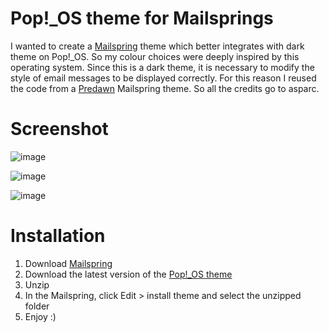 # Pop!_OS theme for Mailsprings

I wanted to create a [Mailspring](https://getmailspring.com/) theme which better integrates with dark theme on Pop!_OS.
So my colour choices were deeply inspired by this operating system. 
Since this is a dark theme, it is necessary to modify the style of email messages to be displayed correctly. For this reason I reused the code from a [Predawn](https://github.com/asparc/predawn) Mailspring theme. So all the credits go to asparc.

# Screenshot
![image](https://raw.githubusercontent.com/tothpsk/mailspring-theme-pop-os/main/screenshot/pop-os-theme.png)

![image](https://raw.githubusercontent.com/tothpsk/mailspring-theme-pop-os/main/screenshot/pop-os-theme%20screenshot%202.png)

![image](https://github.com/tothpsk/mailspring-theme-pop-os/blob/main/screenshot/pop-os-theme%20screenshot%203.png?raw=true)

# Installation
1. Download [Mailspring](https://getmailspring.com/)
2. Download the latest version of the [Pop!_OS theme](https://github.com/tothpsk/mailspring-theme-pop-os/archive/refs/heads/main.zip)
3. Unzip
4. In the Mailspring, click Edit > install theme and select the unzipped folder
5. Enjoy :) 
